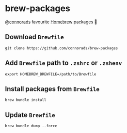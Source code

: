 # brew-packages

[@connorads](https://github.com/connorads) favourite [Homebrew](https://brew.sh/) packages 🍺

## Download `Brewfile`

`git clone https://github.com/connorads/brew-packages`

## Add `Brewfile` path to `.zshrc` or `.zshenv`

`export HOMEBREW_BREWFILE=/path/to/Brewfile`

## Install packages from `Brewfile`

`brew bundle install`

## Update `Brewfile`

`brew bundle dump --force`
